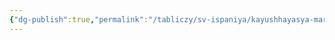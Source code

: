 ```yaml
---
{"dg-publish":true,"permalink":"/tabliczy/sv-ispaniya/kayushhayasya-mariya-magdalina/","dgPassFrontmatter":true}
---
```



